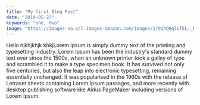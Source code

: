 ```yaml
---
title: "My first Blog Post"
date: "2019-05-27"
keywords: "one, two"
image: "https://images-na.ssl-images-amazon.com/images/I/91hQ0qlofEL._RI_.jpg"
---
```


Hello hjkhjkhjk khkjLorem Ipsum is simply dummy text of the printing and typesetting industry. Lorem Ipsum has been the industry's standard dummy text ever since the 1500s, when an unknown printer took a galley of type and scrambled it to make a type specimen book. It has survived not only five centuries, but also the leap into electronic typesetting, remaining essentially unchanged. It was popularised in the 1960s with the release of Letraset sheets containing Lorem Ipsum passages, and more recently with desktop publishing software like Aldus PageMaker including versions of Lorem Ipsum.